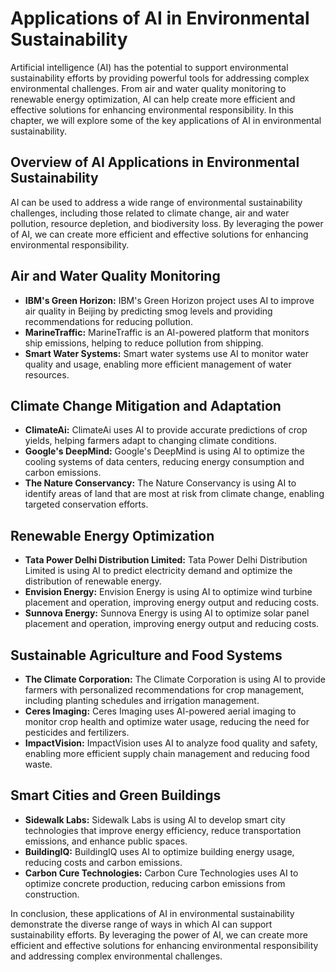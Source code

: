 Applications of AI in Environmental Sustainability
==================================================

Artificial intelligence (AI) has the potential to support environmental sustainability efforts by providing powerful tools for addressing complex environmental challenges. From air and water quality monitoring to renewable energy optimization, AI can help create more efficient and effective solutions for enhancing environmental responsibility. In this chapter, we will explore some of the key applications of AI in environmental sustainability.

Overview of AI Applications in Environmental Sustainability
-----------------------------------------------------------

AI can be used to address a wide range of environmental sustainability challenges, including those related to climate change, air and water pollution, resource depletion, and biodiversity loss. By leveraging the power of AI, we can create more efficient and effective solutions for enhancing environmental responsibility.

Air and Water Quality Monitoring
--------------------------------

* **IBM's Green Horizon:** IBM's Green Horizon project uses AI to improve air quality in Beijing by predicting smog levels and providing recommendations for reducing pollution.
* **MarineTraffic:** MarineTraffic is an AI-powered platform that monitors ship emissions, helping to reduce pollution from shipping.
* **Smart Water Systems:** Smart water systems use AI to monitor water quality and usage, enabling more efficient management of water resources.

Climate Change Mitigation and Adaptation
----------------------------------------

* **ClimateAi:** ClimateAi uses AI to provide accurate predictions of crop yields, helping farmers adapt to changing climate conditions.
* **Google's DeepMind:** Google's DeepMind is using AI to optimize the cooling systems of data centers, reducing energy consumption and carbon emissions.
* **The Nature Conservancy:** The Nature Conservancy is using AI to identify areas of land that are most at risk from climate change, enabling targeted conservation efforts.

Renewable Energy Optimization
-----------------------------

* **Tata Power Delhi Distribution Limited:** Tata Power Delhi Distribution Limited is using AI to predict electricity demand and optimize the distribution of renewable energy.
* **Envision Energy:** Envision Energy is using AI to optimize wind turbine placement and operation, improving energy output and reducing costs.
* **Sunnova Energy:** Sunnova Energy is using AI to optimize solar panel placement and operation, improving energy output and reducing costs.

Sustainable Agriculture and Food Systems
----------------------------------------

* **The Climate Corporation:** The Climate Corporation is using AI to provide farmers with personalized recommendations for crop management, including planting schedules and irrigation management.
* **Ceres Imaging:** Ceres Imaging uses AI-powered aerial imaging to monitor crop health and optimize water usage, reducing the need for pesticides and fertilizers.
* **ImpactVision:** ImpactVision uses AI to analyze food quality and safety, enabling more efficient supply chain management and reducing food waste.

Smart Cities and Green Buildings
--------------------------------

* **Sidewalk Labs:** Sidewalk Labs is using AI to develop smart city technologies that improve energy efficiency, reduce transportation emissions, and enhance public spaces.
* **BuildingIQ:** BuildingIQ uses AI to optimize building energy usage, reducing costs and carbon emissions.
* **Carbon Cure Technologies:** Carbon Cure Technologies uses AI to optimize concrete production, reducing carbon emissions from construction.

In conclusion, these applications of AI in environmental sustainability demonstrate the diverse range of ways in which AI can support sustainability efforts. By leveraging the power of AI, we can create more efficient and effective solutions for enhancing environmental responsibility and addressing complex environmental challenges.
